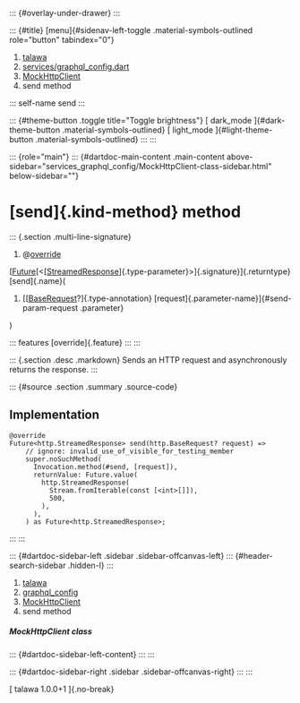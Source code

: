 ::: {#overlay-under-drawer}
:::

::: {#title}
[menu]{#sidenav-left-toggle .material-symbols-outlined role="button"
tabindex="0"}

1.  [talawa](../../index.html)
2.  [services/graphql_config.dart](../../services_graphql_config/)
3.  [MockHttpClient](../../services_graphql_config/MockHttpClient-class.html)
4.  send method

::: self-name
send
:::

::: {#theme-button .toggle title="Toggle brightness"}
[ dark_mode ]{#dark-theme-button .material-symbols-outlined} [
light_mode ]{#light-theme-button .material-symbols-outlined}
:::
:::

::: {role="main"}
::: {#dartdoc-main-content .main-content above-sidebar="services_graphql_config/MockHttpClient-class-sidebar.html" below-sidebar=""}
<div>

# [send]{.kind-method} method

</div>

::: {.section .multi-line-signature}
<div>

1.  @[override](https://api.flutter.dev/flutter/dart-core/override-constant.html)

</div>

[[Future](https://api.flutter.dev/flutter/dart-core/Future-class.html)[\<[[StreamedResponse](https://pub.dev/documentation/http/1.2.2/http/StreamedResponse-class.html)]{.type-parameter}\>]{.signature}]{.returntype}
[send]{.name}(

1.  [[[BaseRequest](https://pub.dev/documentation/http/1.2.2/http/BaseRequest-class.html)?]{.type-annotation}
    [request]{.parameter-name}]{#send-param-request .parameter}

)

::: features
[override]{.feature}
:::
:::

::: {.section .desc .markdown}
Sends an HTTP request and asynchronously returns the response.
:::

::: {#source .section .summary .source-code}
## Implementation

``` language-dart
@override
Future<http.StreamedResponse> send(http.BaseRequest? request) =>
    // ignore: invalid_use_of_visible_for_testing_member
    super.noSuchMethod(
      Invocation.method(#send, [request]),
      returnValue: Future.value(
        http.StreamedResponse(
          Stream.fromIterable(const [<int>[]]),
          500,
        ),
      ),
    ) as Future<http.StreamedResponse>;
```
:::
:::

::: {#dartdoc-sidebar-left .sidebar .sidebar-offcanvas-left}
::: {#header-search-sidebar .hidden-l}
:::

1.  [talawa](../../index.html)
2.  [graphql_config](../../services_graphql_config/)
3.  [MockHttpClient](../../services_graphql_config/MockHttpClient-class.html)
4.  send method

##### MockHttpClient class

::: {#dartdoc-sidebar-left-content}
:::
:::

::: {#dartdoc-sidebar-right .sidebar .sidebar-offcanvas-right}
:::
:::

[ talawa 1.0.0+1 ]{.no-break}
